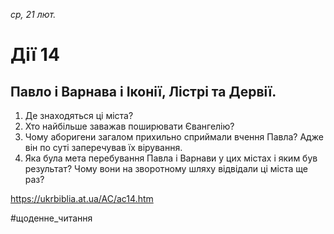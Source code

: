
_ср, 21 лют._

# Дії 14

## Павло і Варнава і Іконії, Лістрі та Дервії.
1. Де знаходяться ці міста?
2. Хто найбільше заважав поширювати Євангелію?
3. Чому аборигени загалом прихильно сприймали вчення Павла? Адже він по суті заперечував їх вірування.
4. Яка була мета перебування Павла і Варнави у цих містах і яким був результат? Чому вони на зворотному шляху відвідали ці міста ще раз?

https://ukrbiblia.at.ua/AC/ac14.htm 

#щоденне_читання

